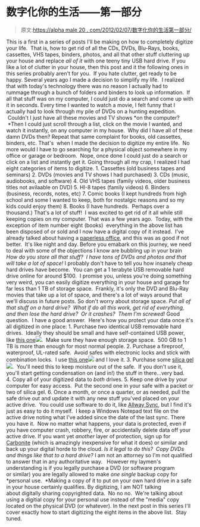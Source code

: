 # 数字化你的生活——第一部分

> 原文:[https://alpha male 20 . com/2012/02/07/数字化你的生活第一部分/](https://alphamale20.com/2012/02/07/digitizing-your-life-part-one/)

This is a first in a series of posts I'll be making on how to completely digitize your life.  That is, how to get rid of all the CDs, DVDs, Blu-Rays, books, cassettes, VHS tapes, binders, photos, and all that other stuff cluttering up your house and replace *all of it* with one teeny tiny USB hard drive. If you like a lot of clutter in your house, then this post and it the following ones in this series probably aren't for you.  If you hate clutter, get ready to be happy. Several years ago I made a decision to simplify my life.  I realized that with today's technology there was no reason I actually had to rummage through a bunch of folders and binders to look up information.  If all that stuff was on my computer, I could just do a search and come up with it in seconds. Every time I wanted to watch a movie, I felt funny that I actually had to look through my pile of DVDs on a hunting expedition.  Couldn't I just have all these movies and TV shows *on the computer?  *Then I could just scroll through a list, click on the movie I wanted, and watch it instantly, on any computer in my house.  Why did I have all of these damn DVDs then? Repeat that same complaint for books, old cassettes, binders, etc. That's  when I made the decision to digitize my entire life.  No more would I have to go searching for a physical object somewhere in my office or garage or bedroom.  Nope, once done I could just do a search or click on a list and instantly get it. Going through all my crap, I realized I had eight categories of items to digitize. 1\. Cassettes (old business tapes and seminars) 2\. DVDs (movies and TV shows I had purchased) 3\. CDs (music, audiobooks, and software) 4\. Old VHS tapes (family videos, older business titles not avilaable on DVD) 5\. HI-8 tapes (family videos) 6\. Binders (business, records, notes, etc) 7\. Comic books (I kept hundreds from high school and some I wanted to keep, both for nostalgic reasons and so my kids could enjoy them) 8\. Books (I have hundreds.  Perhaps over a thousand.) That's a lot of stuff!  I was excited to get rid of it all while still keeping copies on my computer. That was a few years ago.  Today, with the exception of item number eight (books)  everything in the above list has been disposed of or sold and I now have a digital copy of it instead.  I've already talked about having a [paperless office](http://www.sublimeyourtime.com/2012/01/14/going-paperless-2/ "Going Paperless"), and this was as good if not better.  It's like night and day. Before you emabark on this journey, we need to deal with some of the objections I know are bubbling up in your brain *How do you store all that stuff?  I have tons of DVDs and photos and that will take a lot of space!* I probably don't have to tell you how insanely cheap hard drives have become.  You can get a 1 terabyte USB removable hard drive online for around $100\.  I promise you, unless you're doing something very weird, you can easily digitize everything in your house and garage for far less than 1 TB of storage space.  Frankly, it's only the DVD and Blu-Ray movies that take up a lot of space, and there's a lot of ways around that we'll discuss in future posts. So don't worry about storage space. *Put all of that stuff on a hard drive?  What if do all this work, get rid of everything, and then lose the hard drive?  Or it crashes?  Them I'm screwed!* Good question.  I have a good answer.  Here's how you protect your data once it's all digitized in one place: 1\. Purchase *two* identical USB removable hard drives.  Ideally they should be small and have self-contained USB power, like [this one](http://www.amazon.com/gp/product/B0045JLPOM/ref=as_li_ss_tl?ie=UTF8&tag=calebjones1-20&linkCode=as2&camp=1789&creative=390957&creativeASIN=B0045JLPOM)![](../Images/5f7250282eac1380845f158c93dd0947.png).  Make sure they have enough storage space.  500 GB to 1 TB is more than enough for most normal people. 2\. Purchase a fireproof, waterproof, UL-rated safe.  Avoid safes with electronic locks and stick with combination locks.  I use [this one](http://www.amazon.com/gp/product/B000GA0SKG/ref=as_li_ss_tl?ie=UTF8&tag=calebjones1-20&linkCode=as2&camp=1789&creative=390957&creativeASIN=B000GA0SKG)![](../Images/0c83ef06abe555dc8a9e9ba7fa2c6170.png) and I love it. 3\. Purchase some [silica gel](http://www.amazon.com/gp/product/B0038MWTTW/ref=as_li_ss_tl?ie=UTF8&tag=calebjones1-20&linkCode=as2&camp=1789&creative=390957&creativeASIN=B0038MWTTW)![](../Images/c4a4abe2372703f212afd784ac642759.png).  You'll need this to keep moisture out of the safe.  If you don't use it, you'll start getting condensation on (and in!) the stuff in there...very bad. 4. Copy all of your digitized data to *both* drives. 5\. Keep one drive by your computer for easy access.  Put the second one in your safe with a packet or two of silica gel. 6\. Once a month, or once a quarter, or as needed, pull the safe drive out and update it with any new stuff you'ved placed on your active drive.  You could use software to do it, like [Allway Sync](http://allwaysync.com/), but I find it's just as easy to do it myself.  I keep a Windows Notepad text file on the active drive noting what I've added since the date of the last sync. There you have it.  Now no matter what happens, your data is protected, even if you have computer crash, robbery, fire, or accidentally delete data off your active drive. If you want yet *another* layer of protection, sign up for [Carbonite](http://www.carbonite.com/en/) (which is amazingly inexpensive for what it does) or similar and back up your digital horde to the cloud. *Is it legal to do this?  Copy DVDs and things like that to a hard drive?* I am not an attorney so I'm not qualified to answer that in any authoritative way.   However my laymen's understanding is if you legally purchase a DVD (or software program or similar) you are legally allowed to make *one single* backup copy for *personal use.  *Making a copy of it to put on your own hard drive in a safe in your house certainly qualifies. By digitizing, I am NOT talking about digitally sharing copyrighted data.  No no no.  We're talking about using a digitial copy for your personal use instead of the "media" copy located on the physical DVD (or whatever). In the next post in this series I'll cover exactly how to start digitizing the eight items in the above list.  Stay tuned.